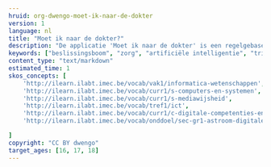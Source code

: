```yaml
---
hruid: org-dwengo-moet-ik-naar-de-dokter
version: 1
language: nl
title: "Moet ik naar de dokter?"
description: "De applicatie 'Moet ik naar de dokter' is een regelgebaseerd systeem dat een patient helpt beslissen of en wanneer die de dokter moet contacteren."
keywords: ["beslissingsboom", "zorg", "artificiële intelligentie", "triage"]
content_type: "text/markdown"
estimated_time: 1
skos_concepts: [
    'http://ilearn.ilabt.imec.be/vocab/vak1/informatica-wetenschappen', 
    'http://ilearn.ilabt.imec.be/vocab/curr1/s-computers-en-systemen',
    'http://ilearn.ilabt.imec.be/vocab/curr1/s-mediawijsheid',
    'http://ilearn.ilabt.imec.be/vocab/tref1/ict',
    'http://ilearn.ilabt.imec.be/vocab/curr1/c-digitale-competenties-en-mediawijsheid',
    'http://ilearn.ilabt.imec.be/vocab/onddoel/sec-gr1-astroom-digitale-competenties-en-mediawijsheid-4.5',

]
copyright: "CC BY dwengo"
target_ages: [16, 17, 18]
---
```



<div id="mindd_widget_embedded" style="height:300px;"></div>

<script src="https://moetiknaardedokter.azurewebsites.net/embed/index.js" type="text/javascript"></script>

<script type="text/javascript">
setTimeout(function() {
	window.mindd.init({
		ApiKey: '0ZJjjXDS6PBNoOfL2opOjOJaRCP2SNUo',
		target: '#mindd_widget_embedded',
		type: 'widget',
		accent_color: '#16B4AD',
		welcome_text: {
			NL: '**Voordat u belt, doorloop eerst deze vragen.** \n\n Wij voorzien u direct van advies', // markdown support
			EN: '**Before you call, first answer our questions.** \n\n We will give you an advice' // markdown support
		},
		open: false,
		modalDisplayMode: 'full', // dialog, full (default)
		widget_showWelcomeText: true,
		widget_background: 'transparent',
		widget_foreground: '#fff',
		showLanguageSelector: true,
		defaultLanguageCode: 'NL',
		getSessionSummaryUsingForm: false,
		startQuestionType: 'gender', // age, gender (default)
		startWithTriageSearch: false,
		startWithAbcdTriage: false,
		labels: {
			QuestionWhatGender: {
				NL: "Bent u geboren als man of vrouw?",
				EN: "Were you born a man or a woman?"
			},
			QuestionWhatSearchTriage: {
				NL: "Van welke gezondheidsklacht heeft u het meeste last?",
				EN: "Which health complaint are you suffering from the most?"
			}
		},
		branding: {
			termsOfUseUrl: "https://www.moetiknaardedokter.nl/gebruikersvoorwaarden/", //(default)
			layout: "top",
			name: "Huisartsenpost MINDD",
			phone_label: "0123 - 456789",
			phone_number: "012356789",
			font_family: "Montserrat"
		},
		onWidgetOpened: function () {
			console.log("Widget was opened; callback");
		},
		onWidgetClosed: (finished) => {
			console.log(`Widget was closed. Was triage finished: ${finished}; callback`);
		},
		onLanguageChanged: function (previousLanguage, newLanguage) {
			console.log(`Language changed from ${previousLanguage.code} to ${newLanguage.code}; callback`);
		}
	});
	
	const el = document.getElementById("mindd_button");
	el.addEventListener("minddWidgetOpened", (e) => {
		console.log("Widget was opened; event");
	});
	el.addEventListener("minddWidgetClosed", (e) => {
		console.log(`Widget was closed. Was triage finished: ${e.detail.finished}; event`);
	});
	el.addEventListener("minddWidgetClosed", (e) => {
		console.log(`Language changed from ${e.detail.previousLanguage.code} to ${e.detail.newLanguage.code}; event`);
	});
})
</script>